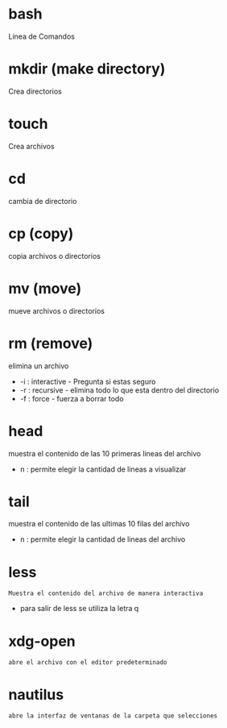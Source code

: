 # bash
Linea de Comandos

# mkdir (make directory)
  Crea directorios
# touch
  Crea archivos
# cd
  cambia de directorio
# cp (copy)
  copia archivos o directorios
# mv (move)
  mueve archivos o directorios
# rm (remove)
  elimina un archivo
  * -i : interactive - Pregunta si estas seguro
  * -r : recursive - elimina todo lo que esta dentro del directorio
  * -f : force - fuerza a borrar todo

# head
muestra el contenido de las 10 primeras lineas del archivo
* n : permite elegir la cantidad de lineas a visualizar
# tail
muestra el contenido de las ultimas 10 filas del archivo
* n : permite elegir la cantidad de lineas del archivo

# less
    Muestra el contenido del archivo de manera interactiva
* para salir de less se utiliza la letra q

# xdg-open
    abre el archivo con el editor predeterminado

# nautilus
    abre la interfaz de ventanas de la carpeta que selecciones